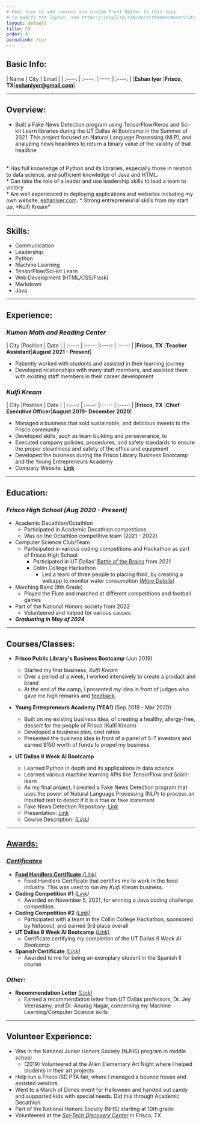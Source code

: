 ```yaml
---
# Feel free to add content and custom Front Matter to this file.
# To modify the layout, see https://jekyllrb.com/docs/themes/#overriding-theme-defaults
layout: default
title: CV
order: 4
permalink: /cv/
---	
```

## Basic Info:
 
| Name        |  City       |  Email |
| :----: | :----: |:----: |  :----: |
|**Eshan Iyer**     |**Frisco, TX**|**eshaniyer@gmail.com**|

---

## Overview:
* Built a Fake News Detection program using TensorFlow/Keras and Sci-kit Learn libraries during the UT Dallas AI Bootcamp in the Summer of 2021. This project focused on Natural Language Processing (NLP), and analyzing news headlines to return a binary value of the validity of that headline
<br>
* Has full knowledge of Python and its libraries, especially those in relation to data science, and sufficient knowledge of Java and HTML.
<br>
* Can take the role of a leader and use leadership skills to lead a team to victory
<br>
* Am well experienced in deploying applications and websites including my own website, <a href="https://www.eshaniyer.com/" target="_blank">eshaniyer.com</a>.
* Strong entrepreneurial skills from my start up, *Kulfi Kream*

---

## Skills:

* Communication
* Leadership
* Python
* Machine Learning
* TensorFlow/Sci-kit Learn
* Web Development (HTML/CSS/Flask)
* Markdown
* Java

---

## Experience:

### ***Kumon Math and Reading Center***

|    City    |Position         |  Date |
| :----: | :----: |:----: |  :----: |
|**Frisco, TX**     |**Teacher Assistant**|**August 2021 - Present**|

- Patiently worked with students and assisted in their learning journey
- Developed relationships with many staff members, and assisted them with existing staff members in their career development

### ***Kulfi Kream***

|    City    |Position         |  Date |
| :----: | :----: |:----: |  :----: |
|**Frisco, TX**     |**Chief Executive Officer**|**August 2019- December 2020**|

- Managed a business that sold sustainable, and delicious sweets to the Frisco community
- Developed skills, such as team building and perseverance, to
- Executed company policies, procedures, and safety standards to ensure the proper cleanliness and safety of the office and equipment
- Developed the business during the Frisco Library Business Bootcamp and the Young Entrepreneurs Academy
- Company Website: <a href="https://www.kulfi-kream.weebly.com/" target="_blank"><b>Link</b></a>

---

## Education:

### ***Frisco High School*** *(Aug 2020 - Present)* 

* Academic Decathlon/Octathlon
	* Participated in Academic Decathlon competitions
	* Was on the Octathlon competitive team (2021 - 2022)
* Computer Science Club/Team
	* Participated in various coding competitions and Hackathon as part of Frisco High School
		* Participated in UT Dallas'  <a href="/assets/battle-of-the-brains-description.pdf" target="_blank">Battle of the Brains</a> from 2021
		* Collin College Hackathon
			* Led a team of three people to placing third, by creating a webapp to monitor water consumption  <a href="/projects/" target="_blank">(*More Details*)</a>
* Marching Band (9th Grade)
	* Played the Flute and marched at different competitions and football games
* Part of the National Honors society from 2022
	* Volunteered and helped for various causes
* ***Graduating in May of 2024***

---

## Courses/Classes:

* **Frisco Public Library's Business Bootcamp** (Jun 2019)
	* Started my first business, *Kulfi Kream*
	* Over a period of a week, I worked intensively to create a product and brand
	* At the end of the camp, I presented my idea in front of judges who gave me high remarks and <a href="/assets/bootcamp-feedback.pdf" target="_blank">feedback</a>.

* **Young Entrepreneurs Academy (YEA!)** (Sep 2019 - Mar 2020)
	* Built on my existing business idea, of creating a healthy, allergy-free, dessert for the people of Frisco (Kulfi Kream)  
	* Developed a business plan, cost ratios 
	* Presented the business idea in front of a panel of 5-7 investors and earned $150 worth of funds to propel my business 

* **UT Dallas 9 Week AI Bootcamp**
	* Learned Python in depth and its applications in data science
	* Learned various machine learning APIs like TensorFlow and Scikit-learn
	* As my final project, I created a Fake News Detection program that uses the power of Natural Language Processing (NLP) to process an inputted text to detect if it is a true or fake statement
	* Fake News Detection Repository: <a href="https://www.github.com/Nazchanel/Fake_News_Detection" target="_blank">Link</a>
	* Presentation: <a href="https://docs.google.com/presentation/d/1rVVSP1Ch2L15F1XHp9MVh4enWIR-1-yHwjybHSG_ba8/edit?usp=sharing" target="_blank">Link</a>
	* Course Description: <a href="/assets/bootcamp-description.pdf" target="_blank"><i>(Link)</i>

---

## Awards:

### ***Certificates***

*  **Food Handlers Certificate** <a href="/assets/handlers-certificate.pdf" target="_blank"><i>(Link)</i></a>
	* Food Handlers Certificate that certifies me to work in the food industry. This was used to run my *Kulfi Kream* business.
* **Coding Competition #1** <a href="/assets/class-certificate.pdf" target="_blank"><i>(Link)</i></a>
	* Awarded on November 5, 2021, for winning a Java coding challenge competition.
* **Coding Competition #2** <a href="/assets/collin-college.pdf" target="_blank"><i>(Link)</i></a>
	* Participated with a team in the Collin College Hackathon, sponsored by Netscout, and earned 3rd place overall 
* **UT Dallas 9 Week AI Bootcamp** <a href="/assets/ai-bootcamp.pdf" target="_blank"><i>(Link)</i></a>
	* Certificate certifying my completion of the UT Dallas *9 Week AI Bootcamp*
* **Spanish Certificate** <a href="/assets/spanish-cert.pdf" target="_blank"><i>(Link)</i></a>
	* Awarded to me for being an exemplary student in the Spanish II course	


### ***Other:***

* **Recommendation Letter** <a href="/assets/utd-letter.pdf" target="_blank"><i>(Link)</i></a>
	* Earned a recommendation letter from UT Dallas professors, Dr. Jey Veerasamy, and Dr. Anurag Nagar, concerning my Machine Learning/Computer Science skills  

---

## Volunteer Experience:
* Was in the National Junior Honors Society (NJHS) program in middle school
	* (2019) Volunteered at the Allen Elementary Art Night where I helped students in their art projects
* Help run a Frisco ISD PTA fair, where I managed a bounce house and assisted vendors
* Went to a March of Dimes event for Halloween and handed out candy and supported kids with special needs. Did this through Academic Decathlon.
* Part of the National Honors Society (NHS) starting at 10th grade
* Volunteered at the <a href="https://mindstretchingfun.org/" target="_blank"><i>Sci-Tech Discovery Center</i></a> in Frisco, TX